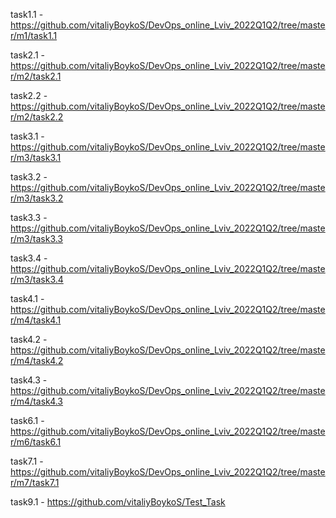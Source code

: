 task1.1 - https://github.com/vitaliyBoykoS/DevOps_online_Lviv_2022Q1Q2/tree/master/m1/task1.1

task2.1 - https://github.com/vitaliyBoykoS/DevOps_online_Lviv_2022Q1Q2/tree/master/m2/task2.1

task2.2 - https://github.com/vitaliyBoykoS/DevOps_online_Lviv_2022Q1Q2/tree/master/m2/task2.2

task3.1 - https://github.com/vitaliyBoykoS/DevOps_online_Lviv_2022Q1Q2/tree/master/m3/task3.1

task3.2 - https://github.com/vitaliyBoykoS/DevOps_online_Lviv_2022Q1Q2/tree/master/m3/task3.2

task3.3 - https://github.com/vitaliyBoykoS/DevOps_online_Lviv_2022Q1Q2/tree/master/m3/task3.3
 
task3.4 -https://github.com/vitaliyBoykoS/DevOps_online_Lviv_2022Q1Q2/tree/master/m3/task3.4

task4.1 - https://github.com/vitaliyBoykoS/DevOps_online_Lviv_2022Q1Q2/tree/master/m4/task4.1 

task4.2 - https://github.com/vitaliyBoykoS/DevOps_online_Lviv_2022Q1Q2/tree/master/m4/task4.2

task4.3 - https://github.com/vitaliyBoykoS/DevOps_online_Lviv_2022Q1Q2/tree/master/m4/task4.3

task6.1 - https://github.com/vitaliyBoykoS/DevOps_online_Lviv_2022Q1Q2/tree/master/m6/task6.1

task7.1 - https://github.com/vitaliyBoykoS/DevOps_online_Lviv_2022Q1Q2/tree/master/m7/task7.1

task9.1 - https://github.com/vitaliyBoykoS/Test_Task
